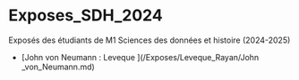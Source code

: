 # Exposes_SDH_2024
Exposés des étudiants de M1 Sciences des données et histoire (2024-2025)

- [John von Neumann : Leveque ](/Exposes/Leveque_Rayan/John _von_Neumann.md)
